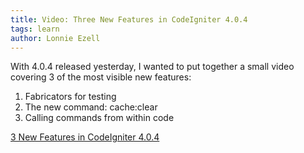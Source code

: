 ```yaml
---
title: Video: Three New Features in CodeIgniter 4.0.4
tags: learn
author: Lonnie Ezell
---
```


With 4.0.4 released yesterday, I wanted to put together a small video covering 3 of the most visible new features:

1. Fabricators for testing
2. The new command: cache:clear
3. Calling commands from within code

[3 New Features in CodeIgniter 4.0.4](https://www.youtube.com/watch?v=1GYoEMiXcX0&feature=youtu.be)
